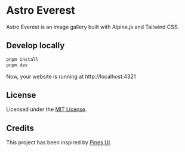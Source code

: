 # Astro Everest

Astro Everest is an image gallery built with Alpine.js and Tailwind CSS.

## Develop locally

```bash
pnpm install
pnpm dev
```

Now, your website is running at http://localhost:4321

## License

Licensed under the [MIT License](LICENSE).

## Credits

This project has been inspired by [Pines UI](https://devdojo.com/pines).

